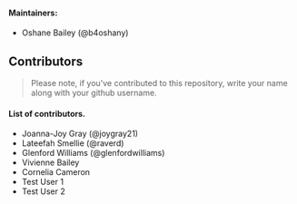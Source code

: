 #### Maintainers:

- Oshane Bailey (@b4oshany)

## Contributors

> Please note, if you've contributed to this repository, write your name along with your github username.


#### List of contributors.

- Joanna-Joy Gray  (@joygray21)
- Lateefah Smellie (@raverd)
- Glenford Williams (@glenfordwilliams)
- Vivienne Bailey
- Cornelia Cameron
- Test User 1
- Test User 2
